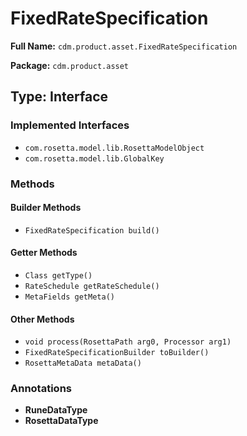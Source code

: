 # FixedRateSpecification

**Full Name:** `cdm.product.asset.FixedRateSpecification`

**Package:** `cdm.product.asset`

## Type: Interface

### Implemented Interfaces

- `com.rosetta.model.lib.RosettaModelObject`
- `com.rosetta.model.lib.GlobalKey`

### Methods

#### Builder Methods

- `FixedRateSpecification build()`

#### Getter Methods

- `Class getType()`
- `RateSchedule getRateSchedule()`
- `MetaFields getMeta()`

#### Other Methods

- `void process(RosettaPath arg0, Processor arg1)`
- `FixedRateSpecificationBuilder toBuilder()`
- `RosettaMetaData metaData()`

### Annotations

- **RuneDataType**
- **RosettaDataType**

